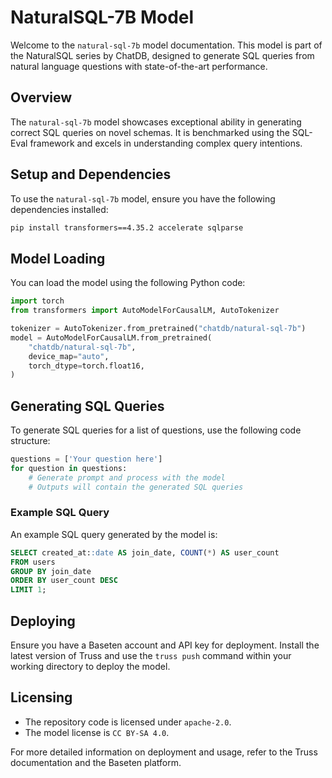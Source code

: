 # NaturalSQL-7B Model

Welcome to the `natural-sql-7b` model documentation. This model is part of the NaturalSQL series by ChatDB, designed to generate SQL queries from natural language questions with state-of-the-art performance.

## Overview

The `natural-sql-7b` model showcases exceptional ability in generating correct SQL queries on novel schemas. It is benchmarked using the SQL-Eval framework and excels in understanding complex query intentions.

## Setup and Dependencies

To use the `natural-sql-7b` model, ensure you have the following dependencies installed:

```bash
pip install transformers==4.35.2 accelerate sqlparse
```

## Model Loading

You can load the model using the following Python code:

```python
import torch
from transformers import AutoModelForCausalLM, AutoTokenizer

tokenizer = AutoTokenizer.from_pretrained("chatdb/natural-sql-7b")
model = AutoModelForCausalLM.from_pretrained(
    "chatdb/natural-sql-7b",
    device_map="auto",
    torch_dtype=torch.float16,
)
```

## Generating SQL Queries

To generate SQL queries for a list of questions, use the following code structure:

```python
questions = ['Your question here']
for question in questions:
    # Generate prompt and process with the model
    # Outputs will contain the generated SQL queries
```

### Example SQL Query

An example SQL query generated by the model is:

```sql
SELECT created_at::date AS join_date, COUNT(*) AS user_count
FROM users
GROUP BY join_date
ORDER BY user_count DESC
LIMIT 1;
```

## Deploying

Ensure you have a Baseten account and API key for deployment. Install the latest version of Truss and use the `truss push` command within your working directory to deploy the model.

## Licensing

- The repository code is licensed under `apache-2.0`.
- The model license is `CC BY-SA 4.0`.

For more detailed information on deployment and usage, refer to the Truss documentation and the Baseten platform.
